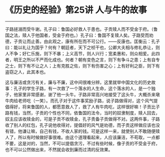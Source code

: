 # 《历史的经验》第25讲 人与牛的故事

------

子路拯溺而受牛谢。孔子曰：鲁国必好救人于患也。子贡赎人而不受金于府。（鲁国之法，赎人于他国者，受金于府也。）孔子曰：鲁国不复赎人矣。子路受而劝德，子贡让而止善。由此观之，康有所在而不可公行。——反康也。匡衡云：孔子曰：能以礼让为国乎？何有？朝廷者，天下之桢干也，公卿大夫相与修礼恭让，则人不争；好仁乐施，则下不暴；上义高节，则人兴行；宽柔惠和，则众相爱。此四者，明王之所以不严而化成也。何者？朝有变色之言，则下有争斗之患；上有自专之士，则下有不让之人；上有克胜之佐，则下有伤害之心；上有好利之臣，则下有盗窃之人，此其本也。

这与廉洁或贪污有关，廉与不廉，这中间很难分辨，这里就举中国文化的历史故事：孔子的学生子路，有一次救了一个落水的人生命，这个落水的人，是一个独子，他家里非常感谢，谢了他一头牛。子路非常高兴地接受了这头牛，大概杀来墩牛肉给老师吃（一笑）。而孔子对于这件事奖励子路，说子路做得对，这个风气提倡得好，将来鲁国的人，都愿意救人了，救了人有牛肉吃，这样很好嘛！子贡比子路有钱，当然，子贡的个性也不同，依鲁国的法令，当时的奴隶制度，赎人回去，奴主应该收赎金的，可是子贡不收赎金，孔子责备子贡做得不对。这两件事，子路收了别人的红包，孔子说他收得对，提倡好的风气是劝德，而子贡这样做应该也没有错，他谦让嘛，自己有钱，不收人家的钱。可是这样一来，就使别人不敢随便赎人了，所以有时候做好事很难。由这个道理看起来，人应该廉洁，不苟取，一点都不要，这是对的，当然，不可以提倡贪污，不过有些时候，像子贡的不受金于府，也不可以公然做出来，不然就会收到廉而过清的反效果。